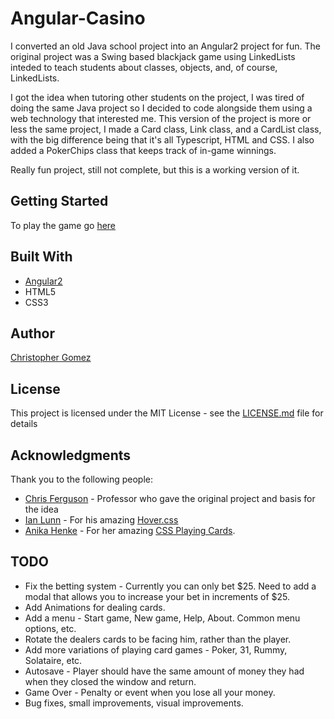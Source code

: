 # Angular-Casino

I converted an old Java school project into an Angular2 project for fun. The original project was a Swing based blackjack game using LinkedLists inteded to teach students about classes, objects, and, of course, LinkedLists. 

I got the idea when tutoring other students on the project, I was tired of doing the same Java project so I decided to code alongside them using a web technology that interested me. This version of the project is more or less the same project, I made a Card class, Link class, and a CardList class, with the big difference being that it's all Typescript, HTML and CSS. I also added a PokerChips class that keeps track of in-game winnings. 

Really fun project, still not complete, but this is a working version of it. 

## Getting Started

To play the game go [here](afryingpan.github.io/Angular-Casino)

## Built With

* [Angular2](angular.io)
* HTML5
* CSS3 

## Author

[Christopher Gomez](https://github.com/afryingpan)

## License

This project is licensed under the MIT License - see the [LICENSE.md](LICENSE.md) file for details

## Acknowledgments

Thank you to the following people:

* [Chris Ferguson](chris.ferguson@canyons.edu) - Professor who gave the original project and basis for the idea
* [Ian Lunn](github.com/IanLunn) - For his amazing [Hover.css](http://ianlunn.github.io/Hover/)
* [Anika Henke](https://github.com/selfthinker) - For her amazing [CSS Playing Cards](http://selfthinker.github.io/CSS-Playing-Cards/). 

## TODO

* Fix the betting system - Currently you can only bet $25. Need to add a modal that allows you to increase your bet in increments of $25. 
* Add Animations for dealing cards.
* Add a menu - Start game, New game, Help, About. Common menu options, etc.
* Rotate the dealers cards to be facing him, rather than the player.
* Add more variations of playing card games - Poker, 31, Rummy, Solataire, etc.
* Autosave - Player should have the same amount of money they had when they closed the window and return.
* Game Over - Penalty or event when you lose all your money.
* Bug fixes, small improvements, visual improvements.
